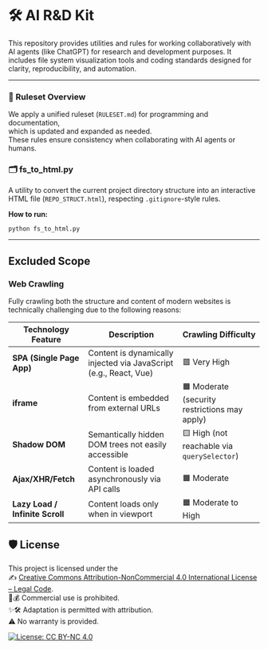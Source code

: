 # 🛠️ AI R&D Kit

This repository provides utilities and rules for working collaboratively with AI agents (like ChatGPT) for research and development purposes. It includes file system visualization tools and coding standards designed for clarity, reproducibility, and automation.

---

### 📐 Ruleset Overview

We apply a unified ruleset (`RULESET.md`) for programming and documentation,  
which is updated and expanded as needed.  
These rules ensure consistency when collaborating with AI agents or humans.

### 🗂️ fs_to_html.py

A utility to convert the current project directory structure into an interactive HTML file (`REPO_STRUCT.html`), respecting `.gitignore`-style rules.

**How to run:**

```bash
python fs_to_html.py
```

---

## Excluded Scope

### Web Crawling

Fully crawling both the structure and content of modern websites is technically challenging due to the following reasons:

| Technology Feature              | Description                                                       | Crawling Difficulty                           |
| ------------------------------- | ----------------------------------------------------------------- | --------------------------------------------- |
| **SPA (Single Page App)**       | Content is dynamically injected via JavaScript (e.g., React, Vue) | 🟥 Very High                                  |
| **iframe**                      | Content is embedded from external URLs                            | 🟧 Moderate (security restrictions may apply) |
| **Shadow DOM**                  | Semantically hidden DOM trees not easily accessible               | 🟨 High (not reachable via `querySelector`)   |
| **Ajax/XHR/Fetch**              | Content is loaded asynchronously via API calls                    | 🟧 Moderate                                   |
| **Lazy Load / Infinite Scroll** | Content loads only when in viewport                              | 🟧 Moderate to High                           |

## 🛡️ License

This project is licensed under the  
✍️ [Creative Commons Attribution-NonCommercial 4.0 International License – Legal Code](https://creativecommons.org/licenses/by-nc/4.0/legalcode).  
🚫💰 Commercial use is prohibited.  
✨🛠️ Adaptation is permitted with attribution.  
⚠️ No warranty is provided.

[![License: CC BY-NC 4.0](https://licensebuttons.net/l/by-nc/4.0/88x31.png)](https://creativecommons.org/licenses/by-nc/4.0/legalcode)
